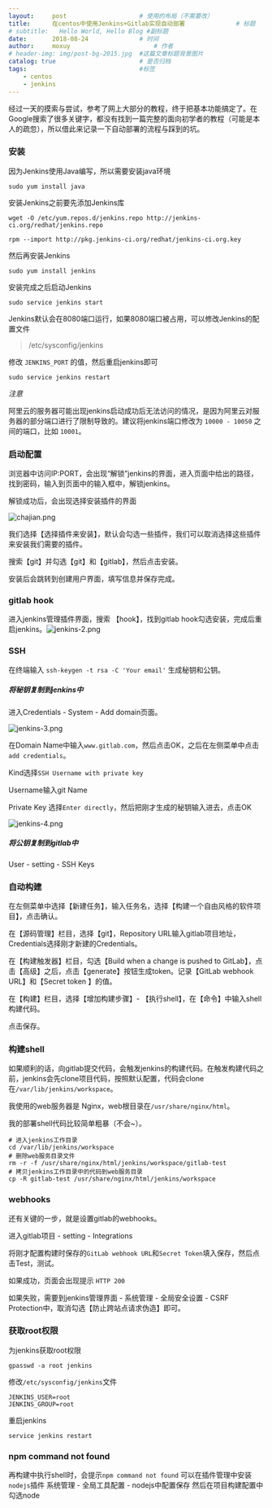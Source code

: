 ```yaml
---
layout:     post   				    # 使用的布局（不需要改）
title:      在centos中使用Jenkins+Gitlab实现自动部署 				# 标题 
# subtitle:   Hello World, Hello Blog #副标题
date:       2018-08-24 				# 时间
author:     moxuy 						# 作者
# header-img: img/post-bg-2015.jpg 	#这篇文章标题背景图片
catalog: true 						# 是否归档
tags:								#标签
    - centos
    - jenkins
---
```


经过一天的摸索与尝试，参考了网上大部分的教程，终于把基本功能搞定了。在Google搜索了很多关键字，都没有找到一篇完整的面向初学者的教程（可能是本人的疏忽），所以借此来记录一下自动部署的流程与踩到的坑。

### 安装

因为Jenkins使用Java编写，所以需要安装java环境

```shell
sudo yum install java
```

安装Jenkins之前要先添加Jenkins库

```shell
wget -O /etc/yum.repos.d/jenkins.repo http://jenkins-ci.org/redhat/jenkins.repo
```

```shell
rpm --import http://pkg.jenkins-ci.org/redhat/jenkins-ci.org.key
```

然后再安装Jenkins

```shell
sudo yum install jenkins
```

安装完成之后启动Jenkins

```shell
sudo service jenkins start
```

Jenkins默认会在8080端口运行，如果8080端口被占用，可以修改Jenkins的配置文件

> /etc/sysconfig/jenkins

修改 `JENKINS_PORT` 的值，然后重启jenkins即可

```shell
sudo service jenkins restart
```

*注意*

阿里云的服务器可能出现jenkins启动成功后无法访问的情况，是因为阿里云对服务器的部分端口进行了限制导致的。建议将jenkins端口修改为 `10000 - 10050` 之间的端口，比如 `10001`。



### 启动配置

浏览器中访问IP:PORT，会出现“解锁”jenkins的界面，进入页面中给出的路径，找到密码，输入到页面中的输入框中，解锁jenkins。

解锁成功后，会出现选择安装插件的界面

![chajian.png](https://i.loli.net/2018/09/27/5bac72f28febd.png)

我们选择【选择插件来安装】，默认会勾选一些插件，我们可以取消选择这些插件来安装我们需要的插件。

搜索【git】并勾选【git】和【gitlab】，然后点击安装。

安装后会跳转到创建用户界面，填写信息并保存完成。

### gitlab hook

进入jenkins管理插件界面，搜索 【hook】，找到gitlab hook勾选安装，完成后重启jenkins。![jenkins-2.png](https://i.loli.net/2018/09/27/5bac72f0756d2.png)

### SSH

在终端输入 `ssh-keygen -t rsa -C 'Your email'` 生成秘钥和公钥。

##### 将秘钥复制到jenkins中

进入Credentials - System - Add domain页面。

![jenkins-3.png](https://i.loli.net/2018/09/27/5bac72f2404d8.png)

在Domain Name中输入`www.gitlab.com`，然后点击OK，之后在左侧菜单中点击`add credentials`。

Kind选择`SSH Username with private key`

Username输入git Name

Private Key 选择`Enter directly`，然后把刚才生成的秘钥输入进去，点击OK

![jenkins-4.png](https://i.loli.net/2018/09/27/5bac740c9ee62.png)

##### 将公钥复制到gitlab中

User - setting - SSH Keys

### 自动构建

在左侧菜单中选择【新建任务】，输入任务名，选择【构建一个自由风格的软件项目】，点击确认。

在【源码管理】栏目，选择【git】，Repository URL输入gitlab项目地址，Credentials选择刚才新建的Credentials。

在【构建触发器】栏目，勾选【Build when a change is pushed to GitLab】，点击【高级】之后，点击【generate】按钮生成token。记录【GitLab webhook URL】和【Secret token 】的值。

在【构建】栏目，选择【增加构建步骤】- 【执行shell】，在【命令】中输入shell构建代码。

点击保存。

### 构建shell

如果顺利的话，向gitlab提交代码，会触发jenkins的构建代码。在触发构建代码之前，jenkins会先clone项目代码，按照默认配置，代码会clone在`/var/lib/jenkins/workspace`。

我使用的web服务器是 Nginx，web根目录在`/usr/share/nginx/html`。

我的部署shell代码比较简单粗暴（不会~）。

```shell
# 进入jenkins工作目录
cd /var/lib/jenkins/workspace
# 删除web服务目录文件
rm -r -f /usr/share/nginx/html/jenkins/workspace/gitlab-test
# 拷贝jenkins工作目录中的代码到web服务目录
cp -R gitlab-test /usr/share/nginx/html/jenkins/workspace
```

### webhooks

还有关键的一步，就是设置gitlab的webhooks。

进入gitlab项目 - setting - Integrations

将刚才配置构建时保存的`GitLab webhook URL`和`Secret Token`填入保存，然后点击Test，测试。

如果成功，页面会出现提示 `HTTP 200`

如果失败，需要到jenkins管理界面 - 系统管理 - 全局安全设置 - CSRF Protection中，取消勾选【防止跨站点请求伪造】即可。

### 获取root权限

为jenkins获取root权限
```shell
gpasswd -a root jenkins
```
修改`/etc/sysconfig/jenkins`文件
```
JENKINS_USER=root
JENKINS_GROUP=root
```
重启jenkins
```shell
service jenkins restart
```

### npm command not found

再构建中执行shell时，会提示`npm command not found`
可以在插件管理中安装`nodejs`插件
系统管理 - 全局工具配置 - nodejs中配置保存
然后在项目构建配置中勾选node
